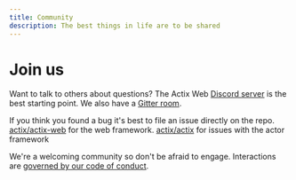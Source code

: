 ```yaml
---
title: Community
description: The best things in life are to be shared
---
```


# Join us

Want to talk to others about questions? The Actix Web [Discord server](https://discord.gg/NWpN5mmg3x) is the best starting point. We also have a [Gitter room](https://gitter.im/actix/actix-web).

If you think you found a bug it's best to file an issue directly on the repo. [actix/actix-web](https://github.com/actix/actix-web) for the web framework. [actix/actix](https://github.com/actix/actix) for issues with the actor framework

We're a welcoming community so don't be afraid to engage. Interactions are [governed by our code of conduct](coc/).
